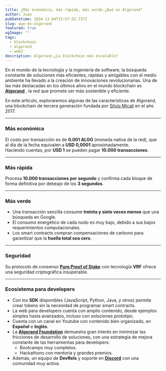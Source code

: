 ```yaml
---
title: ¿Más económica, más rápida, más verde.¿Qué es Algorand?
author: Juan
pubDatetime: 2024-12-04T15:57:52.737Z
slug: que-es-algorand
featured: true
ogImage: ""
tags:
  - blockchain
  - algorand
  - web3
description: Algorand.¿La blockchain más escalable?
---
```


En el mundo de la tecnología y la ingeniería de software, la búsqueda constante de soluciones más eficientes, rápidas y amigables con el medio ambiente ha llevado a la creación de innovaciones revolucionarias. Una de las más destacadas en los últimos años en el mundo blockchain es <a href="https://algorandtechnologies.com/" target="_blank" title="Algorand">**Algorand**</a> , la red que promete ser más sostenible y eficiente.

En este artículo, exploraremos algunas de las características de Algorand, una blockchain de tercera generación fundada por <a href="https://es.m.wikipedia.org/wiki/Silvio_Micali" target="_blank" title="Silvio Micali">Silvio Micali</a> en el año 2017.

---

### Más económica

El costo por transacción es de **0.001 ALGO** (moneda nativa de la red), que al día de la fecha equivalen a **USD 0,0001** aproximadamente.  
Haciendo cuentas, por **USD 1** se pueden pagar **10.000 transacciones**.

---

### Más rápida

Procesa **10.000 transacciones por segundo** y confirma cada bloque de forma definitiva por debeajo de los **3 segundos**.

---

### Más verde

- Una transacción sencilla consume **treinta y siete veces menos** que una búsqueda en Google.
- El consumo energético de cada nodo es muy bajo, debido a sus bajos requerimientos computacionales.
- Los smart contracts compran compensaciones de carbono para garantizar que la **huella total sea cero**.

---

### Seguridad

Su protocolo de consenso <a href="https://developer.algorand.org/docs/get-details/algorand_consensus/" target="_blank" title="Protocolo">**Pure Proof of Stake**</a> con tecnología **VRF** ofrece una seguridad criptográfica insuperable.

---

### Ecosistema para developers

- Con los **SDK** disponibles (JavaScript, Python, Java, y otros) permite crear tokens sin la necesidad de programar smart contracts.
- La web para developers cuenta con amplio contenido, desde ejemplos simples hasta avanzados, incluso con soluciones prototipo.
- Cuenta con un canal en Youtube con contenido bien organizado, en **Español** e **Inglés**.
- La <a href="https://algorand.co/" target="_blank" title="Algorand Foundation">**Algorand Foundation**</a> demuestra gran interés en minimizar las fricciones de desarrollo de soluciones, con una estrategia de mejora constante de las herramientas para developers:
  - Bootcamps muy completos.
  - Hackathons con mentoría y grandes premios.
- Además, un equipo de **DevRels** y soporte en <a href="https://discord.com/invite/algorand" target="_blank" title="Discord">**Discord**</a> con una comunidad muy activa.
